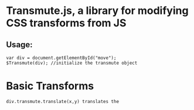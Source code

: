 # Transmute.js, a library for modifying CSS transforms from JS
## Usage:
```
var div = document.getElementById("move");
$Transmute(div); //initialize the transmute object
```
# Basic Transforms
```
div.transmute.translate(x,y) translates the 
```
